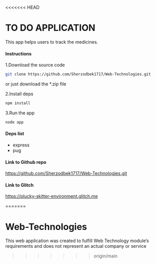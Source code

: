 <<<<<<< HEAD
# TO DO APPLICATION 

This app helps users to track the medicines.

#### Instructions 
1.Download the source code 

```bash
git clone https://github.com/Sherzodbek1717/Web-Technologies.git
```
or just download the *.zip file 

2.Install deps 
```bash
npm install
```
3.Run the app
```bash
node app
```
#### Deps list 

- express 
- pug


#### Link to Github repo

https://github.com/Sherzodbek1717/Web-Technologies.git

#### Link to Glitch 

https://plucky-skitter-environment.glitch.me


=======
# Web-Technologies
This web application was created to fulfill Web Technology module’s requirements and does not represent an actual company or service
>>>>>>> origin/main
